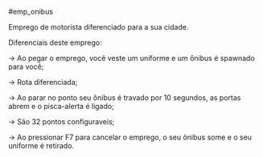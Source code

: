 #emp_onibus

Emprego de motorista diferenciado para a sua cidade.

Diferenciais deste emprego:

→ Ao pegar o emprego, você veste um uniforme e um ônibus é spawnado para você;

→ Rota diferenciada;

→ Ao parar no ponto seu ônibus é travado por 10 segundos, as portas abrem e o pisca-alerta é ligado;

→ São 32 pontos configuraveis;

→ Ao pressionar F7 para cancelar o emprego, o seu ônibus some e o seu uniforme é retirado.
